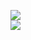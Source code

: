 [![](https://img.shields.io/badge/Made%20With-Github%20Spray-lightgrey.svg?style=for-the-badge&logo=github)](https://github.com/Annihil/github-spray#1723)  
[![](https://i.imgur.com/2DrTn0Z.gif)](https://github.com/Annihil/github-spray)